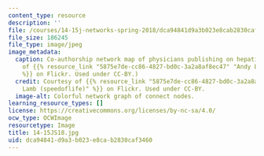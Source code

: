 ```yaml
---
content_type: resource
description: ''
file: /courses/14-15j-networks-spring-2018/dca94841d9a3b023e8cab2830caf3460_14-15JS18.jpg
file_size: 186245
file_type: image/jpeg
image_metadata:
  caption: Co-authorship network map of physicians publishing on hepatitis C. (Courtesy
    of {{% resource_link "5875e7de-cc86-4827-bd0c-3a2a8af8ec47" "Andy Lamb (speedoflife)"
    %}} on Flickr. Used under CC-BY.)
  credit: Courtesy of {{% resource_link "5875e7de-cc86-4827-bd0c-3a2a8af8ec47" "Andy
    Lamb (speedoflife)" %}} on Flickr. Used under CC-BY.
  image-alt: Colorful network graph of connect nodes.
learning_resource_types: []
license: https://creativecommons.org/licenses/by-nc-sa/4.0/
ocw_type: OCWImage
resourcetype: Image
title: 14-15JS18.jpg
uid: dca94841-d9a3-b023-e8ca-b2830caf3460
---
```

